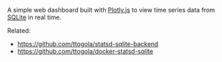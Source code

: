 A simple web dashboard built with [Plotly.js](https://github.com/plotly/plotly.js) to view time series data from [SQLite](https://www.sqlite.org/) in real time.

Related:
* https://github.com/ttogola/statsd-sqlite-backend
* https://github.com/ttogola/docker-statsd-sqlite
